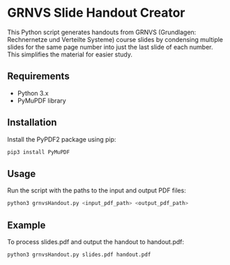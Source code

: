 # GRNVS Slide Handout Creator
This Python script generates handouts from GRNVS (Grundlagen: Rechnernetze und Verteilte Systeme) course slides by condensing multiple slides for the same page number into just the last slide of each number. This simplifies the material for easier study.

## Requirements
- Python 3.x
- PyMuPDF library

## Installation
Install the PyPDF2 package using pip:

```bash
pip3 install PyMuPDF
```

## Usage
Run the script with the paths to the input and output PDF files:

```bash
python3 grnvsHandout.py <input_pdf_path> <output_pdf_path>
```

## Example
To process slides.pdf and output the handout to handout.pdf:

```bash
python3 grnvsHandout.py slides.pdf handout.pdf
```
